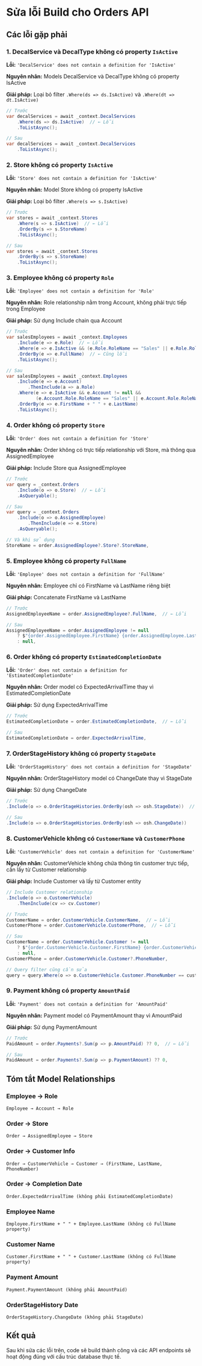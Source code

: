 # Sửa lỗi Build cho Orders API

## Các lỗi gặp phải

### 1. DecalService và DecalType không có property `IsActive`
**Lỗi:** `'DecalService' does not contain a definition for 'IsActive'`

**Nguyên nhân:** Models DecalService và DecalType không có property IsActive

**Giải pháp:** Loại bỏ filter `.Where(ds => ds.IsActive)` và `.Where(dt => dt.IsActive)`

```csharp
// Trước
var decalServices = await _context.DecalServices
    .Where(ds => ds.IsActive)  // ← Lỗi
    .ToListAsync();

// Sau
var decalServices = await _context.DecalServices
    .ToListAsync();
```

### 2. Store không có property `IsActive`
**Lỗi:** `'Store' does not contain a definition for 'IsActive'`

**Nguyên nhân:** Model Store không có property IsActive

**Giải pháp:** Loại bỏ filter `.Where(s => s.IsActive)`

```csharp
// Trước
var stores = await _context.Stores
    .Where(s => s.IsActive)  // ← Lỗi
    .OrderBy(s => s.StoreName)
    .ToListAsync();

// Sau
var stores = await _context.Stores
    .OrderBy(s => s.StoreName)
    .ToListAsync();
```

### 3. Employee không có property `Role`
**Lỗi:** `'Employee' does not contain a definition for 'Role'`

**Nguyên nhân:** Role relationship nằm trong Account, không phải trực tiếp trong Employee

**Giải pháp:** Sử dụng Include chain qua Account

```csharp
// Trước
var salesEmployees = await _context.Employees
    .Include(e => e.Role)  // ← Lỗi
    .Where(e => e.IsActive && (e.Role.RoleName == "Sales" || e.Role.RoleName == "Manager"))
    .OrderBy(e => e.FullName)  // ← Cũng lỗi
    .ToListAsync();

// Sau
var salesEmployees = await _context.Employees
    .Include(e => e.Account)
        .ThenInclude(a => a.Role)
    .Where(e => e.IsActive && e.Account != null && 
           (e.Account.Role.RoleName == "Sales" || e.Account.Role.RoleName == "Manager"))
    .OrderBy(e => e.FirstName + " " + e.LastName)
    .ToListAsync();
```

### 4. Order không có property `Store`
**Lỗi:** `'Order' does not contain a definition for 'Store'`

**Nguyên nhân:** Order không có trực tiếp relationship với Store, mà thông qua AssignedEmployee

**Giải pháp:** Include Store qua AssignedEmployee

```csharp
// Trước
var query = _context.Orders
    .Include(o => o.Store)  // ← Lỗi
    .AsQueryable();

// Sau
var query = _context.Orders
    .Include(o => o.AssignedEmployee)
        .ThenInclude(e => e.Store)
    .AsQueryable();

// Và khi sử dụng
StoreName = order.AssignedEmployee?.Store?.StoreName,
```

### 5. Employee không có property `FullName`
**Lỗi:** `'Employee' does not contain a definition for 'FullName'`

**Nguyên nhân:** Employee chỉ có FirstName và LastName riêng biệt

**Giải pháp:** Concatenate FirstName và LastName

```csharp
// Trước
AssignedEmployeeName = order.AssignedEmployee?.FullName,  // ← Lỗi

// Sau
AssignedEmployeeName = order.AssignedEmployee != null 
    ? $"{order.AssignedEmployee.FirstName} {order.AssignedEmployee.LastName}" 
    : null,
```

### 6. Order không có property `EstimatedCompletionDate`
**Lỗi:** `'Order' does not contain a definition for 'EstimatedCompletionDate'`

**Nguyên nhân:** Order model có ExpectedArrivalTime thay vì EstimatedCompletionDate

**Giải pháp:** Sử dụng ExpectedArrivalTime

```csharp
// Trước
EstimatedCompletionDate = order.EstimatedCompletionDate,  // ← Lỗi

// Sau
EstimatedCompletionDate = order.ExpectedArrivalTime,
```

### 7. OrderStageHistory không có property `StageDate`
**Lỗi:** `'OrderStageHistory' does not contain a definition for 'StageDate'`

**Nguyên nhân:** OrderStageHistory model có ChangeDate thay vì StageDate

**Giải pháp:** Sử dụng ChangeDate

```csharp
// Trước
.Include(o => o.OrderStageHistories.OrderBy(osh => osh.StageDate))  // ← Lỗi

// Sau
.Include(o => o.OrderStageHistories.OrderBy(osh => osh.ChangeDate))
```

### 8. CustomerVehicle không có `CustomerName` và `CustomerPhone`
**Lỗi:** `'CustomerVehicle' does not contain a definition for 'CustomerName'`

**Nguyên nhân:** CustomerVehicle không chứa thông tin customer trực tiếp, cần lấy từ Customer relationship

**Giải pháp:** Include Customer và lấy từ Customer entity

```csharp
// Include Customer relationship
.Include(o => o.CustomerVehicle)
    .ThenInclude(cv => cv.Customer)

// Trước
CustomerName = order.CustomerVehicle.CustomerName,  // ← Lỗi
CustomerPhone = order.CustomerVehicle.CustomerPhone,  // ← Lỗi

// Sau
CustomerName = order.CustomerVehicle.Customer != null 
    ? $"{order.CustomerVehicle.Customer.FirstName} {order.CustomerVehicle.Customer.LastName}" 
    : null,
CustomerPhone = order.CustomerVehicle.Customer?.PhoneNumber,

// Query filter cũng cần sửa
query = query.Where(o => o.CustomerVehicle.Customer.PhoneNumber == customerPhone);
```

### 9. Payment không có property `AmountPaid`
**Lỗi:** `'Payment' does not contain a definition for 'AmountPaid'`

**Nguyên nhân:** Payment model có PaymentAmount thay vì AmountPaid

**Giải pháp:** Sử dụng PaymentAmount

```csharp
// Trước
PaidAmount = order.Payments?.Sum(p => p.AmountPaid) ?? 0,  // ← Lỗi

// Sau
PaidAmount = order.Payments?.Sum(p => p.PaymentAmount) ?? 0,
```

## Tóm tắt Model Relationships

### Employee → Role
```
Employee → Account → Role
```

### Order → Store
```
Order → AssignedEmployee → Store
```

### Order → Customer Info
```
Order → CustomerVehicle → Customer → (FirstName, LastName, PhoneNumber)
```

### Order → Completion Date
```
Order.ExpectedArrivalTime (không phải EstimatedCompletionDate)
```

### Employee Name
```
Employee.FirstName + " " + Employee.LastName (không có FullName property)
```

### Customer Name
```
Customer.FirstName + " " + Customer.LastName (không có FullName property)
```

### Payment Amount
```
Payment.PaymentAmount (không phải AmountPaid)
```

### OrderStageHistory Date
```
OrderStageHistory.ChangeDate (không phải StageDate)
```

## Kết quả
Sau khi sửa các lỗi trên, code sẽ build thành công và các API endpoints sẽ hoạt động đúng với cấu trúc database thực tế.